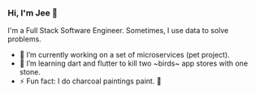 ### Hi, I'm Jee 👋

I'm a Full Stack Software Engineer. Sometimes, I use data to solve problems.

- 🔭 I’m currently working on a set of microservices (pet project).
- 🌱 I’m learning dart and flutter to kill two ~birds~ app stores with one stone.
- ⚡ Fun fact: I do charcoal paintings paint. 🎨

